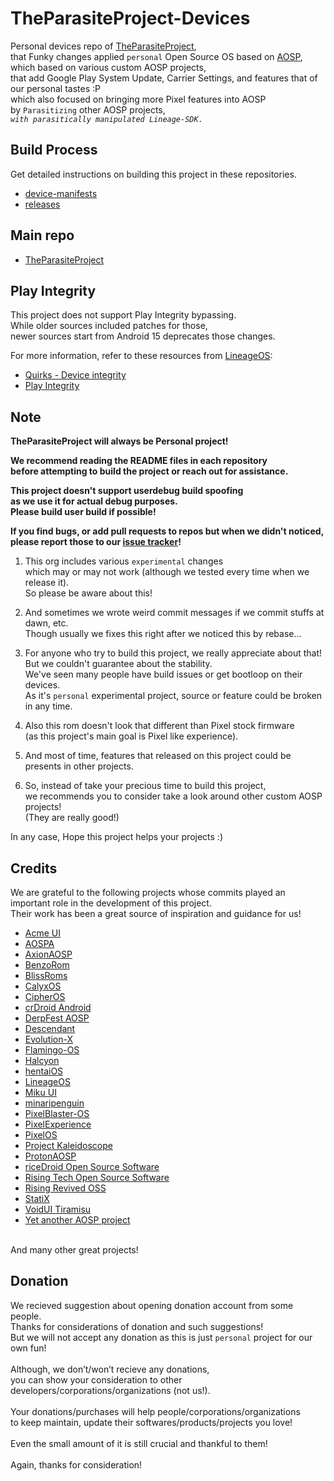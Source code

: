 # TheParasiteProject-Devices

Personal devices repo of [TheParasiteProject](https://github.com/TheParasiteProject),<br>
that Funky changes applied `personal` Open Source OS based on [AOSP](https://source.android.com/),<br>
which based on various custom AOSP projects,<br>
that add Google Play System Update, Carrier Settings, and features that of our personal tastes :P<br>
which also focused on bringing more Pixel features into AOSP<br>
by `Parasitizing` other AOSP projects,<br>
*`with parasitically manipulated Lineage-SDK.`*

## Build Process

Get detailed instructions on building this project in these repositories.

- [device-manifests](https://github.com/TheParasiteProject-Devices/device-manifests)
- [releases](https://github.com/TheParasiteProject-Devices/releases)

## Main repo

- [TheParasiteProject](https://github.com/TheParasiteProject)

## Play Integrity

This project does not support Play Integrity bypassing.<br>
While older sources included patches for those,<br>
newer sources start from Android 15 deprecates those changes.<br>

For more information, refer to these resources from [LineageOS](https://github.com/LineageOS):

- [Quirks - Device integrity](https://wiki.lineageos.org/quirks/snet/)
- [Play Integrity](https://lineageos.org/PlayIntegrity/)

## Note

**TheParasiteProject will always be Personal project!**

**We recommend reading the README files in each repository<br>
before attempting to build the project or reach out for assistance.**

**This project doesn't support userdebug build spoofing<br>
as we use it for actual debug purposes.<br>
Please build user build if possible!**

**If you find bugs, or add pull requests to repos but when we didn't noticed,<br>
please report those to our [issue tracker](https://github.com/TheParasiteProject/issue_tracker)!**

1. This org includes various `experimental` changes<br>
which may or may not work (although we tested every time when we release it).<br>
So please be aware about this!

1. And sometimes we wrote weird commit messages if we commit stuffs at dawn, etc.<br>
Though usually we fixes this right after we noticed this by rebase...

1. For anyone who try to build this project, we really appreciate about that!<br>
But we couldn't guarantee about the stability.<br>
We've seen many people have build issues or get bootloop on their devices.<br>
As it's `personal` experimental project, source or feature could be broken in any time.<br>

1. Also this rom doesn't look that different than Pixel stock firmware<br>
(as this project's main goal is Pixel like experience).<br>

1. And most of time, features that released on this project could be presents in other projects.

2. So, instead of take your precious time to build this project,<br>
we recommends you to consider take a look around other custom AOSP projects!<br>
(They are really good!)

In any case, Hope this project helps your projects :)

## Credits

We are grateful to the following projects whose commits played an important role in the development of this project.<br>
Their work has been a great source of inspiration and guidance for us!

- [Acme UI](https://github.com/AcmeUI)
- [AOSPA](https://github.com/AOSPA)
- [AxionAOSP](https://github.com/AxionAOSP)
- [BenzoRom](https://github.com/BenzoRom)
- [BlissRoms](https://github.com/BlissRoms)
- [CalyxOS](https://github.com/CalyxOS)
- [CipherOS](https://github.com/CipherOS)
- [crDroid Android](https://github.com/crdroidandroid)
- [DerpFest AOSP](https://github.com/DerpFest-AOSP)
- [Descendant](https://github.com/Descendant-XI)
- [Evolution-X](https://github.com/Evolution-X)
- [Flamingo-OS](https://github.com/Flamingo-OS)
- [Halcyon](https://github.com/halcyonproject)
- [hentaiOS](https://github.com/hentaiOS)
- [LineageOS](https://github.com/LineageOS)
- [Miku UI](https://github.com/Miku-UI)
- [minaripenguin](https://github.com/minaripenguin)
- [PixelBlaster-OS](https://github.com/PixelBlaster-OS)
- [PixelExperience](https://github.com/PixelExperience)
- [PixelOS](https://github.com/PixelOS-AOSP)
- [Project Kaleidoscope](https://github.com/Project-Kaleidoscope)
- [ProtonAOSP](https://github.com/protonAOSP)
- [riceDroid Open Source Software](https://github.com/ricedroidOSS)
- [Rising Tech Open Source Software](https://github.com/RisingTechOSS)
- [Rising Revived OSS](https://github.com/RisingOS-Revived)
- [StatiX](https://github.com/StatiXOS)
- [VoidUI Tiramisu](https://github.com/VoidUI-Tiramisu)
- [Yet another AOSP project](https://github.com/yaap)

<br>
And many other great projects!

## Donation

We recieved suggestion about opening donation account from some people.<br>
Thanks for considerations of donation and such suggestions!<br>
But we will not accept any donation as this is just `personal` project for our own fun!<br>
<br>
Although, we don’t/won’t recieve any donations,<br>
you can show your consideration to other developers/corporations/organizations (not us!).<br>
<br>
Your donations/purchases will help people/corporations/organizations<br>
to keep maintain, update their softwares/products/projects you love!<br>
<br>
Even the small amount of it is still crucial and thankful to them!<br>
<br>
Again, thanks for consideration!<br>
